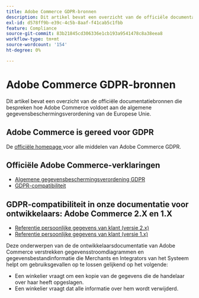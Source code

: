 ```yaml
---
title: Adobe Commerce GDPR-bronnen
description: Dit artikel bevat een overzicht van de officiële documentatiebronnen die bespreken hoe Adobe Commerce voldoet aan de algemene gegevensbeschermingsverordening van de Europese Unie.
exl-id: d578ff9b-e39c-4c5b-8aaf-f41cab5c1fbb
feature: Compliance
source-git-commit: 83b21845cd306336e1cb193a9541478c8a38eea8
workflow-type: tm+mt
source-wordcount: '154'
ht-degree: 0%

---
```


# Adobe Commerce GDPR-bronnen

Dit artikel bevat een overzicht van de officiële documentatiebronnen die bespreken hoe Adobe Commerce voldoet aan de algemene gegevensbeschermingsverordening van de Europese Unie.

## Adobe Commerce is gereed voor GDPR

De [ officiële homepage ](https://business.adobe.com/privacy/general-data-protection-regulation.html) voor alle middelen van Adobe Commerce GDPR.

## Officiële Adobe Commerce-verklaringen

* [Algemene gegevensbeschermingsverordening GDPR](/docs/commerce-operations/security-and-compliance/privacy/gdpr.html)
* [GDPR-compatibiliteit](/docs/commerce-admin/start/compliance/privacy/compliance-gdpr.html)

## GDPR-compatibiliteit in onze documentatie voor ontwikkelaars: Adobe Commerce 2.X en 1.X

* [Referentie persoonlijke gegevens van klant (versie 2.x)](/docs/commerce-operations/security-and-compliance/reference/data-m2.html)
* [Referentie persoonlijke gegevens van klant (versie 1.x)](/docs/commerce-operations/security-and-compliance/reference/data-m1.html)

Deze onderwerpen van de de ontwikkelaarsdocumentatie van Adobe Commerce verstrekken gegevensstroomdiagrammen en gegevensbestandinformatie die Merchants en Integrators van het Systeem helpt om gebruiksgevallen op te lossen gelijkend op het volgende:

* Een winkelier vraagt om een kopie van de gegevens die de handelaar over haar heeft opgeslagen.
* Een winkelier vraagt dat alle informatie over hem wordt verwijderd.
